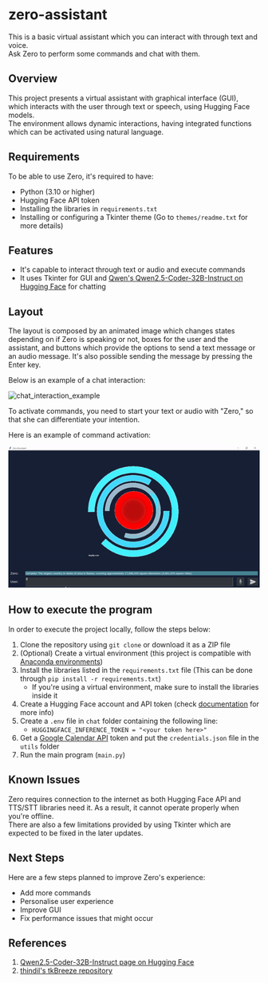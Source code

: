 # zero-assistant

This is a basic virtual assistant which you can interact with through text and voice. \
Ask Zero to perform some commands and chat with them.

## Overview

This project presents a virtual assistant with graphical interface (GUI), which interacts with the user through text or speech, using Hugging Face models. \
The environment allows dynamic interactions, having integrated functions which can be activated using natural language.

## Requirements

To be able to use Zero, it's required to have:

- Python (3.10 or higher)
- Hugging Face API token
- Installing the libraries in `requirements.txt` 
- Installing or configuring a Tkinter theme (Go to `themes/readme.txt` for more details)

## Features

- It's capable to interact through text or audio and execute commands
- It uses Tkinter for GUI and [Qwen's Qwen2.5-Coder-32B-Instruct on Hugging Face](https://huggingface.co/Qwen/Qwen2.5-Coder-32B-Instruct) for chatting

## Layout

The layout is composed by an animated image which changes states depending on if Zero is speaking or not, boxes for the user and the assistant, and buttons which provide the options to send a text message or an audio message. It's also possible sending the message by pressing the Enter key.

Below is an example of a chat interaction:

![chat_interaction_example](screen_img/test_chat.gif)

To activate commands, you need to start your text or audio with "Zero," so that she can differentiate your intention.

Here is an example of command activation:

![chat_command_example](screen_img/test_command.gif)

## How to execute the program

In order to execute the project locally, follow the steps below:
1. Clone the repository using `git clone` or download it as a ZIP file
2. (Optional) Create a virtual environment (this project is compatible with [Anaconda environments](https://www.anaconda.com/docs/tools/working-with-conda/environments))
3. Install the libraries listed in the `requirements.txt` file (This can be done through `pip install -r requirements.txt`)
   - If you're using a virtual environment, make sure to install the libraries inside it
4. Create a Hugging Face account and API token (check [documentation](https://huggingface.co/docs/hub/security-tokens) for more info)
5. Create a `.env` file in `chat` folder containing the following line:
   - `HUGGINGFACE_INFERENCE_TOKEN = "<your token here>"`
6. Get a [Google Calendar API](https://developers.google.com/workspace/calendar/api/guides/overview?hl=ja) token and put the `credentials.json` file in the `utils` folder
7. Run the main program (`main.py`)


## Known Issues

Zero requires connection to the internet as both Hugging Face API and TTS/STT libraries need it. As a result, it cannot operate properly when you're offline. \
There are also a few limitations provided by using Tkinter which are expected to be fixed in the later updates.

## Next Steps

Here are a few steps planned to improve Zero's experience:

- Add more commands
- Personalise user experience
- Improve GUI
- Fix performance issues that might occur

## References

1. [Qwen2.5-Coder-32B-Instruct page on Hugging Face](https://huggingface.co/Qwen/Qwen2.5-Coder-32B-Instruct)
2. [thindil's tkBreeze repository](https://github.com/thindil/tkBreeze)

